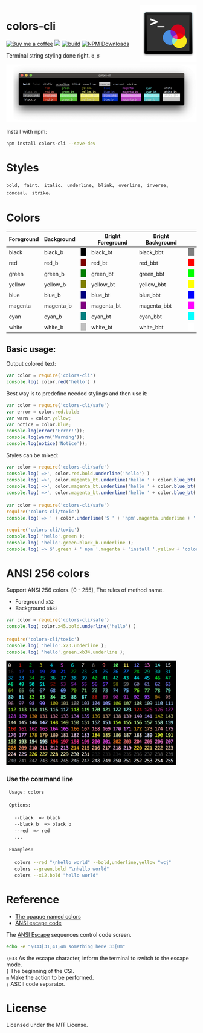 <img align="right" height="150" src="./img/colors-cli.png">

# colors-cli

[![Buy me a coffee](https://img.shields.io/badge/Buy%20me%20a%20coffee-048754?logo=buymeacoffee)](https://jaywcjlove.github.io/#/sponsor)
[![](https://jaywcjlove.github.io/sb/ico/npm.svg)](https://www.npmjs.com/package/colors-cli)
[![build](https://github.com/jaywcjlove/colors-cli/actions/workflows/ci.yml/badge.svg)](https://github.com/jaywcjlove/colors-cli/actions/workflows/ci.yml)
[![NPM Downloads](https://img.shields.io/npm/dm/colors-cli.svg?style=flat)](https://www.npmjs.com/package/colors-cli)


Terminal string styling done right.  ಠ_ಠ 

<img src="img/screenshot.png">

Install with npm:

```bash
npm install colors-cli --save-dev
```

# Styles

`bold`、 `faint`、 `italic`、 `underline`、 `blink`、 `overline`、 `inverse`、 `conceal`、 `strike`、

# Colors

<table>
  <thead><th>Foreground</th><th>Background</th><th></th><th>Bright Foreground</th><th>Bright Background</th><th></th></thead>
  <tbody>
    <tr>
      <td>black</td>
      <td>black_b</td>
      <td><img src="img/black.png?sanitize=true" width="20" height="20" /></td>
      <td>black_bt</td>
      <td>black_bbt</td>
      <td><img src="img/black_bright.png?sanitize=true" width="20" height="20" /></td>
    </tr>
    <tr>
      <td>red</td>
      <td>red_b</td>
      <td><img src="img/red.png?sanitize=true" width="20" height="20" /></td>
      <td>red_bt</td>
      <td>red_bbt</td>
      <td><img src="img/red_bright.png?sanitize=true" width="20" height="20" /></td>
    </tr>
    <tr>
      <td>green</td>
      <td>green_b</td>
      <td><img src="img/green.png?sanitize=true" width="20" height="20" /></td>
      <td>green_bt</td>
      <td>green_bbt</td>
      <td><img src="img/green_bright.png?sanitize=true" width="20" height="20" /></td>
    </tr>
    <tr>
      <td>yellow</td>
      <td>yellow_b</td>
      <td><img src="img/yellow.png?sanitize=true" width="20" height="20" /></td>
      <td>yellow_bt</td>
      <td>yellow_bbt</td>
      <td><img src="img/yellow_bright.png?sanitize=true" width="20" height="20" /></td>
    </tr>
    <tr>
      <td>blue</td>
      <td>blue_b</td>
      <td><img src="img/blue.png?sanitize=true" width="20" height="20" /></td>
      <td>blue_bt</td>
      <td>blue_bbt</td>
      <td><img src="img/blue_bright.png?sanitize=true" width="20" height="20" /></td>
    </tr>
    <tr>
      <td>magenta</td>
      <td>magenta_b</td>
      <td><img src="img/magenta.png?sanitize=true" width="20" height="20" /></td>
      <td>magenta_bt</td>
      <td>magenta_bbt</td>
      <td><img src="img/magenta_bright.png?sanitize=true" width="20" height="20" /></td>
    </tr>
    <tr>
      <td>cyan</td>
      <td>cyan_b</td>
      <td><img src="img/cyan.png?sanitize=true" width="20" height="20" /></td>
      <td>cyan_bt</td>
      <td>cyan_bbt</td>
      <td><img src="img/cyan_bright.png?sanitize=true" width="20" height="20" /></td>
    </tr>
    <tr>
      <td>white</td>
      <td>white_b</td>
      <td><img src="img/white.png?sanitize=true" width="20" height="20" /></td>
      <td>white_bt</td>
      <td>white_bbt</td>
      <td><img src="img/white_bright.png?sanitize=true" width="20" height="20" /></td>
    </tr>
  </tbody>
</table>

## Basic usage:

Output colored text:

```js
var color = require('colors-cli')
console.log( color.red('hello') )
```

Best way is to predefine needed stylings and then use it:

```js
var color = require('colors-cli/safe')
var error = color.red.bold;
var warn = color.yellow;
var notice = color.blue;
console.log(error('Error!'));
console.log(warn('Warning'));
console.log(notice('Notice'));
```

Styles can be mixed:

```js
var color = require('colors-cli/safe')
console.log('=>', color.red.bold.underline('hello') )
console.log('=>', color.magenta_bt.underline('hello ' + color.blue_bt('wo' + color.yellow_bt.magenta_bbt('r') + 'ld') + ' !!!!'));
console.log('=>', color.magenta_bt.underline('hello ' + color.blue_bt('wo' + color.yellow_bt.magenta_bbt('r'))));
console.log('=>', color.magenta_bt.underline('hello ' + color.blue_bt('world') + ' !!!!' + color.yellow('kenny') + ' wong' ));

var color = require('colors-cli/safe')
require('colors-cli/toxic')
console.log('=> ' + color.underline('$ ' + 'npm'.magenta.underline + ' install'.yellow.underline + ' colors-cli --save-dev'));
```


```js
require('colors-cli/toxic')
console.log( 'hello'.green );
console.log( 'hello'.green.black_b.underline );
console.log('=> $'.green + ' npm '.magenta + 'install '.yellow + 'colors-cli'.cyan + ' --save-dev');
```

# ANSI 256 colors

Support ANSI 256 colors. [0 - 255], The rules of method name. 

 - Foreground `x32` 
 - Background `xb32`

```js
var color = require('colors-cli/safe')
console.log( color.x45.bold.underline('hello') )

require('colors-cli/toxic')
console.log( 'hello'.x23.underline );
console.log( 'hello'.green.xb34.underline );
```

<img src="./img/256_color.png" width="450">

### Use the command line

```bash
 Usage: colors

 Options:

   --black  => black
   --black_b  => black_b
   --red  => red
   ...

 Examples:

   colors --red "\nhello world" --bold,underline,yellow "wcj"
   colors --green,bold "\nhello world"
   colors --x12,bold "hello world"
```


# Reference

- [The opaque named colors](https://drafts.csswg.org/css-color/#named-colors)
- [ANSI escape code](https://en.wikipedia.org/wiki/ANSI_escape_code)


The [ANSI Escape](https://en.wikipedia.org/wiki/ANSI_escape_code) sequences control code screen.

```bash
echo -e "\033[31;41;4m something here 33[0m"
```

`\033` As the escape character, inform the terminal to switch to the escape mode.  
`[` The beginning of the CSI.  
`m` Make the action to be performed.  
`;` ASCII code separator.  

# License

Licensed under the MIT License.